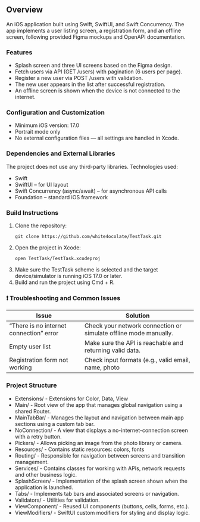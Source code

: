 ## Overview 
An iOS application built using Swift, SwiftUI, and Swift Concurrency. The app implements a user listing screen, a registration form, and an offline screen, following provided Figma mockups and OpenAPI documentation.

### Features
- Splash screen and three UI screens based on the Figma design.
- Fetch users via API (GET /users) with pagination (6 users per page).
- Register a new user via POST /users with validation.
- The new user appears in the list after successful registration.
- An offline screen is shown when the device is not connected to the internet.

### Configuration and Customization
- Minimum iOS version: 17.0
- Portrait mode only
- No external configuration files — all settings are handled in Xcode.

### Dependencies and External Libraries
The project does not use any third-party libraries.
Technologies used:
- Swift
- SwiftUI – for UI layout
- Swift Concurrency (async/await) – for asynchronous API calls
- Foundation – standard iOS framework

###  Build Instructions
1. Clone the repository:
   ```
   git clone https://github.com/white4ocolate/TestTask.git
   ```
2. Open the project in Xcode:
   ```
   open TestTask/TestTask.xcodeproj
   ```
3. Make sure the TestTask scheme is selected and the target device/simulator is running iOS 17.0 or later.
4. Build and run the project using Cmd + R.

### ❗ Troubleshooting and Common Issues
| Issue    | Solution  |
| ---      | ---       |
| “There is no internet connection” error | Check your network connection or simulate offline mode manually. |
| Empty user list | Make sure the API is reachable and returning valid data. |
| Registration form not working | Check input formats (e.g., valid email, name, photo |

### Project Structure
- Extensions/ - Extensions for Color, Data, View
- Main/ - Root view of the app that manages global navigation using a shared Router.
- MainTabBar/ - Manages the layout and navigation between main app sections using a custom tab bar.
- NoConnection/ - A view that displays a no-internet-connection screen with a retry button.
- Pickers/ - Allows picking an image from the photo library or camera.
- Resources/ - Contains static resources: colors, fonts
- Routing/ - Responsible for navigation between screens and transition management.
- Services/ - Contains classes for working with APIs, network requests and other business logic.
- SplashScreen/ - Implementation of the splash screen shown when the application is launched.
- Tabs/ - Implements tab bars and associated screens or navigation.
- Validators/ - Utilities for validation.
- ViewComponent/ - Reused UI components (buttons, cells, forms, etc.).
- ViewModifiers/ - SwiftUI custom modifiers for styling and display logic.


